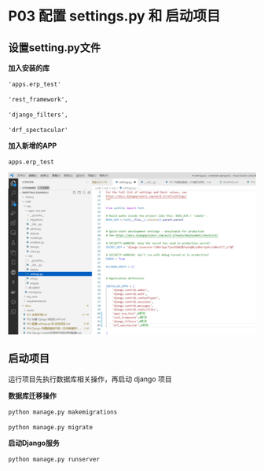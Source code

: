 
# P03 配置 settings.py 和 启动项目

## **设置setting.py文件**

 **加入安装的库**

`'apps.erp_test'`

`'rest_framework',`

`'django_filters',`

`'drf_spectacular'`

**加入新增的APP**


`apps.erp_test`


 ![image](assets\2023-08-14_201211.png)

## **启动项目**  

运行项目先执行数据库相关操作，再启动 django 项目

**数据库迁移操作**

`​python manage.py makemigrations​​​​`
   
`​python manage.py migrate`

**启动Django服务**

`python manage.py runserver`


